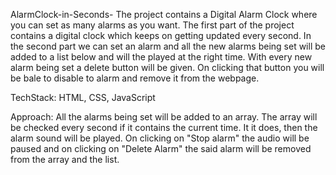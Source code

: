 AlarmClock-in-Seconds-
The project contains a Digital Alarm Clock where you can set as many alarms as you want. The first part of the project contains a digital clock which keeps on getting updated every second. In the second part we can set an alarm and all the new alarms being set will be added to a list below and will the played at the right time. With every new alarm being set a delete button will be given. On clicking that button you will be bale to disable to alarm and remove it from the webpage.

TechStack:
HTML, CSS, JavaScript

Approach:
All the alarms being set will be added to an array. The array will be checked every second if it contains the current time. It it does, then the alarm sound will be played. On clicking on "Stop alarm" the audio will be paused and on clicking on "Delete Alarm" the said alarm will be removed from the array and the list.
